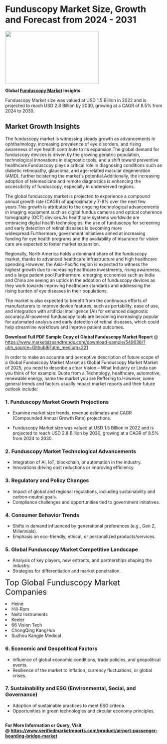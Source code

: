 <H1>Funduscopy Market Size, Growth and Forecast from 2024 - 2031</H1><img class="aligncenter size-medium wp-image-584254" src="https://thirdeyenews.in/wp-content/uploads/2024/09/Global-Market-Research-300x168.jpeg" alt="" width="300" height="168" /><p><strong>Global&nbsp;<a href="https://www.marketsizeandtrends.com/download-sample/549636/?utm_source=Github8j?utm_medium=221">Funduscopy Market</a> Insights</strong></p><p>Funduscopy Market size was valued at USD 1.5 Billion in 2022 and is projected to reach USD 2.8 Billion by 2030, growing at a CAGR of 8.5% from 2024 to 2030.</p><p><h2>Market Growth Insights</h2> <p>The funduscopy market is witnessing steady growth as advancements in ophthalmology, increasing prevalence of eye disorders, and rising awareness of eye health contribute to its expansion.The global demand for funduscopy devices is driven by the growing geriatric population, technological innovations in diagnostic tools, and a shift toward preventive healthcare.Funduscopy plays a critical role in diagnosing conditions such as diabetic retinopathy, glaucoma, and age-related macular degeneration (AMD), further bolstering the market's potential.Additionally, the increasing adoption of telemedicine and remote diagnostics is enhancing the accessibility of funduscopy, especially in underserved regions.</p> <p>The global funduscopy market is projected to experience a compound annual growth rate (CAGR) of approximately 7-8% over the next few years.This growth is attributed to the ongoing technological advancements in imaging equipment such as digital fundus cameras and optical coherence tomography (OCT) devices.As healthcare systems worldwide are embracing digital health technologies, the use of funduscopy for screening and early detection of retinal diseases is becoming more widespread.Furthermore, government initiatives aimed at increasing funding for eye health programs and the availability of insurance for vision care are expected to foster market expansion.</p> <p>Regionally, North America holds a dominant share of the funduscopy market, thanks to advanced healthcare infrastructure and high healthcare spending.However, the Asia-Pacific region is expected to witness the highest growth due to increasing healthcare investments, rising awareness, and a large patient pool.Furthermore, emerging economies such as India and China are seeing an uptick in the adoption of funduscopy devices as they work towards improving healthcare standards and addressing the rising burden of eye diseases in their populations.</p> <p>The market is also expected to benefit from the continuous efforts of manufacturers to improve device features, such as portability, ease of use, and integration with artificial intelligence (AI) for enhanced diagnostic accuracy.AI-powered funduscopy tools are becoming increasingly popular for automated analysis and early detection of retinal diseases, which could help streamline workflows and improve patient outcomes.</p> <p><span class=""><strong>Download Full PDF Sample Copy of Global Funduscopy Market Report</strong> @ <a href="https://www.marketsizeandtrends.com/download-sample/549636/?utm_source=Github8j?utm_medium=221" target="_blank">https://www.marketsizeandtrends.com/download-sample/549636/?utm_source=Github8j?utm_medium=221</a></span></p><p>In order to make an accurate and perceptive description of future scope of a Global&nbsp;Funduscopy Market Market as Global&nbsp;Funduscopy Market Market of 2025, you need to describe a clear Vision &ndash; What Industry or Linda can you think of for example: Quote from a Technology, healthcare, automotive, renewable energy, name the market you are Reffering to.However, some general trends and factors usually impact market reports and their future outlook include:</p><h3>1.&nbsp;<strong>Funduscopy Market Growth Projections</strong></h3><ul><li>Examine market size trends, revenue estimates and CAGR (Compounded Annual Growth Rate) projections.</li><li><p>Funduscopy Market size was valued at USD 1.5 Billion in 2022 and is projected to reach USD 2.8 Billion by 2030, growing at a CAGR of 8.5% from 2024 to 2030.</p></li></ul><h3>2.&nbsp;<strong>Funduscopy Market Technological Advancements</strong></h3><ul><li>Integration of AI, IoT, blockchain, or automation in the industry.</li><li>Innovations driving cost reductions or improving efficiency.</li></ul><h3>3.&nbsp;<strong>Regulatory and Policy Changes</strong></h3><ul><li>Impact of global and regional regulations, including sustainability and carbon-neutral goals.</li><li>Compliance challenges and opportunities tied to government initiatives.</li></ul><h3>4.&nbsp;<strong>Consumer Behavior Trends</strong></h3><ul><li>Shifts in demand influenced by generational preferences (e.g., Gen Z, Millennials).</li><li>Emphasis on eco-friendly, ethical, or personalized products/services.</li></ul><h3>5.&nbsp;<strong>Global Funduscopy Market Competitive Landscape</strong></h3><ul><li>Analysis of key players, new entrants, and partnerships shaping the industry.</li><li>Strategies for differentiation and market penetration.</li></ul><p data-pm-slice="1 1 []"><span style="color: inherit; font-family: inherit; font-size: 25px;">Top Global Funduscopy Market Companies</span></p><div class="" data-test-id=""><p><li>Heine</li><li> Hill-Rom</li><li> Neitz Instruments</li><li> Keeler</li><li> 66 Vision Tech</li><li> ChongQing KangHua</li><li> Suzhou Kangjie Medical</li></p></div><h3>6.&nbsp;<strong>Economic and Geopolitical Factors</strong></h3><ul><li>Influence of global economic conditions, trade policies, and geopolitical events.</li><li>Resilience of the market to inflation, currency fluctuations, or global crises.</li></ul><h3>7.&nbsp;<strong>Sustainability and ESG (Environmental, Social, and Governance)</strong></h3><ul><li>Adoption of sustainable practices to meet ESG criteria.</li><li>Opportunities in green technologies and circular economy principles.</li></ul><h2><strong style="font-size: 14px;">For More Information or Query, Visit @&nbsp;</strong><a style="background-color: #ffffff; font-size: 14px;" href="https://www.marketsizeandtrends.com/report/funduscopy-market/" target="_blank">https://www.verifiedmarketreports.com/product/airport-passenger-boarding-bridge-market</a></h2>